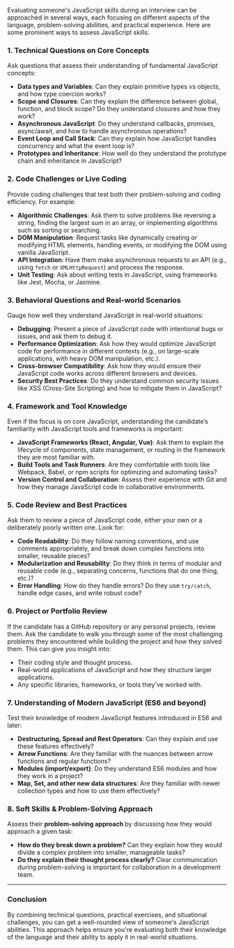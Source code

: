 Evaluating someone's JavaScript skills during an interview can be approached in several ways, each focusing on different aspects of the language, problem-solving abilities, and practical experience. Here are some prominent ways to assess JavaScript skills:

### 1. **Technical Questions on Core Concepts**
   Ask questions that assess their understanding of fundamental JavaScript concepts:
   - **Data types and Variables**: Can they explain primitive types vs objects, and how type coercion works?
   - **Scope and Closures**: Can they explain the difference between global, function, and block scope? Do they understand closures and how they work?
   - **Asynchronous JavaScript**: Do they understand callbacks, promises, async/await, and how to handle asynchronous operations?
   - **Event Loop and Call Stack**: Can they explain how JavaScript handles concurrency and what the event loop is?
   - **Prototypes and Inheritance**: How well do they understand the prototype chain and inheritance in JavaScript?

### 2. **Code Challenges or Live Coding**
   Provide coding challenges that test both their problem-solving and coding efficiency. For example:
   - **Algorithmic Challenges**: Ask them to solve problems like reversing a string, finding the largest sum in an array, or implementing algorithms such as sorting or searching.
   - **DOM Manipulation**: Request tasks like dynamically creating or modifying HTML elements, handling events, or modifying the DOM using vanilla JavaScript.
   - **API Integration**: Have them make asynchronous requests to an API (e.g., using `fetch` or `XMLHttpRequest`) and process the response.
   - **Unit Testing**: Ask about writing tests in JavaScript, using frameworks like Jest, Mocha, or Jasmine.

### 3. **Behavioral Questions and Real-world Scenarios**
   Gauge how well they understand JavaScript in real-world situations:
   - **Debugging**: Present a piece of JavaScript code with intentional bugs or issues, and ask them to debug it.
   - **Performance Optimization**: Ask how they would optimize JavaScript code for performance in different contexts (e.g., on large-scale applications, with heavy DOM manipulation, etc.).
   - **Cross-browser Compatibility**: Ask how they would ensure their JavaScript code works across different browsers and devices.
   - **Security Best Practices**: Do they understand common security issues like XSS (Cross-Site Scripting) and how to mitigate them in JavaScript?

### 4. **Framework and Tool Knowledge**
   Even if the focus is on core JavaScript, understanding the candidate’s familiarity with JavaScript tools and frameworks is important:
   - **JavaScript Frameworks (React, Angular, Vue)**: Ask them to explain the lifecycle of components, state management, or routing in the framework they are most familiar with.
   - **Build Tools and Task Runners**: Are they comfortable with tools like Webpack, Babel, or npm scripts for optimizing and automating tasks?
   - **Version Control and Collaboration**: Assess their experience with Git and how they manage JavaScript code in collaborative environments.

### 5. **Code Review and Best Practices**
   Ask them to review a piece of JavaScript code, either your own or a deliberately poorly written one. Look for:
   - **Code Readability**: Do they follow naming conventions, and use comments appropriately, and break down complex functions into smaller, reusable pieces?
   - **Modularization and Reusability**: Do they think in terms of modular and reusable code (e.g., separating concerns, functions that do one thing, etc.)?
   - **Error Handling**: How do they handle errors? Do they use `try/catch`, handle edge cases, and write robust code?

### 6. **Project or Portfolio Review**
   If the candidate has a GitHub repository or any personal projects, review them. Ask the candidate to walk you through some of the most challenging problems they encountered while building the project and how they solved them. This can give you insight into:
   - Their coding style and thought process.
   - Real-world applications of JavaScript and how they structure larger applications.
   - Any specific libraries, frameworks, or tools they've worked with.

### 7. **Understanding of Modern JavaScript (ES6 and beyond)**
   Test their knowledge of modern JavaScript features introduced in ES6 and later:
   - **Destructuring, Spread and Rest Operators**: Can they explain and use these features effectively?
   - **Arrow Functions**: Are they familiar with the nuances between arrow functions and regular functions?
   - **Modules (import/export)**: Do they understand ES6 modules and how they work in a project?
   - **Map, Set, and other new data structures**: Are they familiar with newer collection types and how to use them effectively?

### 8. **Soft Skills & Problem-Solving Approach**
   Assess their **problem-solving approach** by discussing how they would approach a given task:
   - **How do they break down a problem?** Can they explain how they would divide a complex problem into smaller, manageable tasks?
   - **Do they explain their thought process clearly?** Clear communication during problem-solving is important for collaboration in a development team.

---

### Conclusion
By combining technical questions, practical exercises, and situational challenges, you can get a well-rounded view of someone's JavaScript abilities. This approach helps ensure you're evaluating both their knowledge of the language and their ability to apply it in real-world situations.
